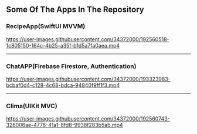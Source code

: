 ## Some Of The Apps In The Repository

### RecipeApp(SwiftUI MVVM)
https://user-images.githubusercontent.com/34372000/192560518-1c805150-164c-4b25-a35f-b1d5a7fa0aea.mp4  

---

### ChatAPP(Firebase Firestore, Authentication)


https://user-images.githubusercontent.com/34372000/193323983-bcbaf0d4-c128-4c68-bdca-94840f9ff1f3.mp4

---

### Clima(UIKit MVC)
https://user-images.githubusercontent.com/34372000/192560743-328006ae-4776-41a1-8fd8-9938f283b5ab.mp4



